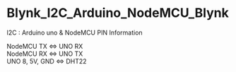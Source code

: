 # Blynk_I2C_Arduino_NodeMCU_Blynk
I2C : Arduino uno &amp; NodeMCU
PIN Information

NodeMCU TX <=> UNO RX<br>
NodeMCU RX <=> UNO TX<br>
UNO 8, 5V, GND <=> DHT22
